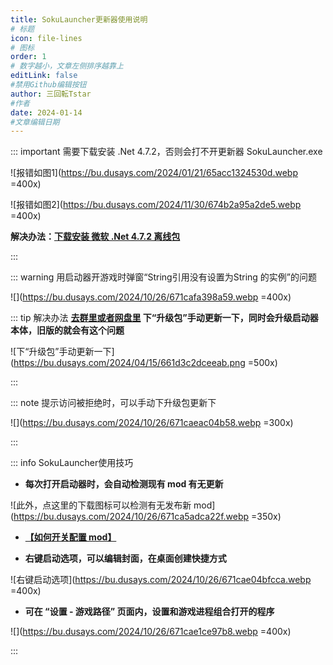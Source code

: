 ```yaml
---
title: SokuLauncher更新器使用说明
# 标题
icon: file-lines
# 图标
order: 1
# 数字越小，文章左侧排序越靠上
editLink: false
#禁用Github编辑按钮
author: 三回転Tstar
#作者
date: 2024-01-14
#文章编辑日期
---
```




::: important 需要下载安装 .Net 4.7.2，否则会打不开更新器 SokuLauncher.exe

![报错如图1](https://bu.dusays.com/2024/01/21/65acc1324530d.webp =400x)

![报错如图2](https://bu.dusays.com/2024/11/30/674b2a95a2de5.webp =400x)

**解决办法：[下载安装 微软 .Net 4.7.2 离线包](https://dotnet.microsoft.com/zh-cn/download/dotnet-framework/thank-you/net472-offline-installer)**

:::

::: warning 用启动器开游戏时弹窗“String引用没有设置为String 的实例”的问题

![](https://bu.dusays.com/2024/10/26/671cafa398a59.webp =400x)

::: tip 解决办法
**[去群里或者网盘里](/about/) 下“升级包”手动更新一下，同时会升级启动器本体，旧版的就会有这个问题**

![下“升级包”手动更新一下](https://bu.dusays.com/2024/04/15/661d3c2dceeab.png =500x)

:::

::: note 提示访问被拒绝时，可以手动下升级包更新下


![](https://bu.dusays.com/2024/10/26/671caeac04b58.webp =300x)

:::

::: info SokuLauncher使用技巧

- **每次打开启动器时，会自动检测现有 mod 有无更新**

![此外，点这里的下载图标可以检测有无发布新 mod](https://bu.dusays.com/2024/10/26/671ca5adca22f.webp =350x)

- [**【如何开关配置 mod】**](/mods/WhatsMod.html)

- **右键启动选项，可以编辑封面，在桌面创建快捷方式**

![右键启动选项](https://bu.dusays.com/2024/10/26/671cae04bfcca.webp =400x)

- **可在 “设置 - 游戏路径” 页面内，设置和游戏进程组合打开的程序**

![](https://bu.dusays.com/2024/10/26/671cae1ce97b8.webp =400x)

:::



